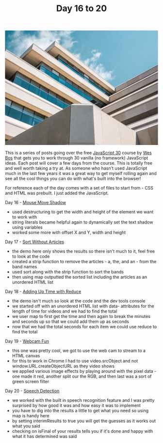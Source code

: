 ﻿---
title: Day 16 to 20
subTitle: JavaScript 30
category: "Learning"
cover: anthony-esau-173126-unsplash.jpg
---

![Unsplash](anthony-esau-173126-unsplash.jpg)

This is a series of posts going over the free [JavaScript 30](https://javascript30.com/) course by [Wes Bos](https://wesbos.com/) that gets you to work through 30 vanilla (no framework) JavaScript ideas. Each post will cover a few days from the course. This is totally free and well worth taking a try at. As someone who hasn't used JavaScript much in the last few years it was a great way to get myself rolling again and see all the cool things you can do with what's built into the browser!

For reference each of the day comes with a set of files to start from - CSS and HTML was prebuilt. I just added the JavaScript.

Day 16 - [Mouse Move Shadow](https://demos.ahhhndre.ca/javascript30/16-mouse-move-shadow)

- used destructuring to get the width and height of the element we want to work with
- string literals became helpful again to dynamically set the text shadow using variables
- worked some more with offset X and Y, width and height

Day 17 - [Sort Without Articles](https://demos.ahhhndre.ca/javascript30/17-sort-without-articles)

- the demo here only shows the results so there isn't much to it, feel free to look at the code
- created a strip function to remove the articles - a, the, and an - from the band names
- used sort along with the strip function to sort the bands
- then using map outputted the sorted list including the articles as an unordered HTML list

Day 18 - [Adding Up Time with Reduce](https://demos.ahhhndre.ca/javascript30/18-adding-up-times-with-reduce)

- the demo isn't much so look at the code and the dev tools console
- we started off with an unordered HTML list with data- attributes for the length of time for videos and we had to find the total
- we user map to first get the time and then again to break the minutes and seconds up so that we could add them up as seconds
- now that we had the total seconds for each item we could use reduce to find the total

Day 19 - [Webcam Fun](https://demos.ahhhndre.ca/javascript30/19-webcam-fun)

- this one was pretty cool, we got to use the web cam to stream to a HTML canvas
- for this to work in Chrome I had to use video.srcObject and not window.URL.createObjectURL as they video shows
- we applied various image effects by playing around with the pixel data - one made it red, another split our the RGB, and then last was a sort of green screen filter

Day 20 - [Speech Detection](https://demos.ahhhndre.ca/javascript30/20-speech-detection)

- we worked with the built in speech recognition feature and I was pretty surprised by how good it was and how easy it was to implement
- you have to dig into the results a little to get what you need so using map is handy here
- by setting interimResults to true you will get the guesses as it works out what you said
- checking on isFinal of your results tells you if it's done and happy with what it has determined was said
